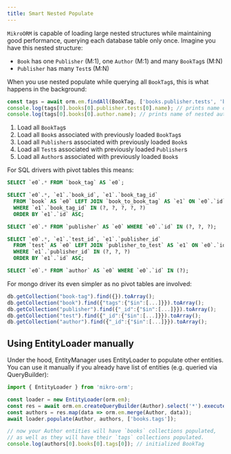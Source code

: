 ```yaml
---
title: Smart Nested Populate
---
```


`MikroORM` is capable of loading large nested structures while maintaining good 
performance, querying each database table only once. Imagine you have this nested 
structure:

- `Book` has one `Publisher` (M:1), one `Author` (M:1) and many `BookTag`s (M:N)
- `Publisher` has many `Test`s (M:N)

When you use nested populate while querying all `BookTag`s, this is what happens in
the background:

```typescript
const tags = await orm.em.findAll(BookTag, ['books.publisher.tests', 'books.author']);
console.log(tags[0].books[0].publisher.tests[0].name); // prints name of nested test
console.log(tags[0].books[0].author.name); // prints name of nested author
```

1. Load all `BookTag`s
2. Load all `Book`s associated with previously loaded `BookTag`s
3. Load all `Publisher`s associated with previously loaded `Book`s
4. Load all `Test`s associated with previously loaded `Publisher`s
5. Load all `Author`s associated with previously loaded `Book`s

For SQL drivers with pivot tables this means:

```sql
SELECT `e0`.* FROM `book_tag` AS `e0`;

SELECT `e0`.*, `e1`.`book_id`, `e1`.`book_tag_id`
  FROM `book` AS `e0` LEFT JOIN `book_to_book_tag` AS `e1` ON `e0`.`id` = `e1`.`book_id`
  WHERE `e1`.`book_tag_id` IN (?, ?, ?, ?, ?)
  ORDER BY `e1`.`id` ASC;

SELECT `e0`.* FROM `publisher` AS `e0` WHERE `e0`.`id` IN (?, ?, ?);

SELECT `e0`.*, `e1`.`test_id`, `e1`.`publisher_id`
  FROM `test` AS `e0` LEFT JOIN `publisher_to_test` AS `e1` ON `e0`.`id` = `e1`.`test_id`
  WHERE `e1`.`publisher_id` IN (?, ?, ?)
  ORDER BY `e1`.`id` ASC;

SELECT `e0`.* FROM `author` AS `e0` WHERE `e0`.`id` IN (?);
```

For mongo driver its even simpler as no pivot tables are involved:

```typescript
db.getCollection("book-tag").find({}).toArray();
db.getCollection("book").find({"tags":{"$in":[...]}}).toArray();
db.getCollection("publisher").find({"_id":{"$in":[...]}}).toArray();
db.getCollection("test").find({"_id":{"$in":[...]}}).toArray();
db.getCollection("author").find({"_id":{"$in":[...]}}).toArray();
```

## Using EntityLoader manually

Under the hood, EntityManager uses EntityLoader to populate other entities. You can use it
manually if you already have list of entities (e.g. queried via QueryBuilder):

```typescript
import { EntityLoader } from 'mikro-orm';

const loader = new EntityLoader(orm.em);
const res = await orm.em.createQueryBuilder(Author).select('*').execute();
const authors = res.map(data => orm.em.merge(Author, data));
await loader.populate(Author, authors, ['books.tags']);

// now your Author entities will have `books` collections populated, 
// as well as they will have their `tags` collections populated.
console.log(authors[0].books[0].tags[0]); // initialized BookTag
```

